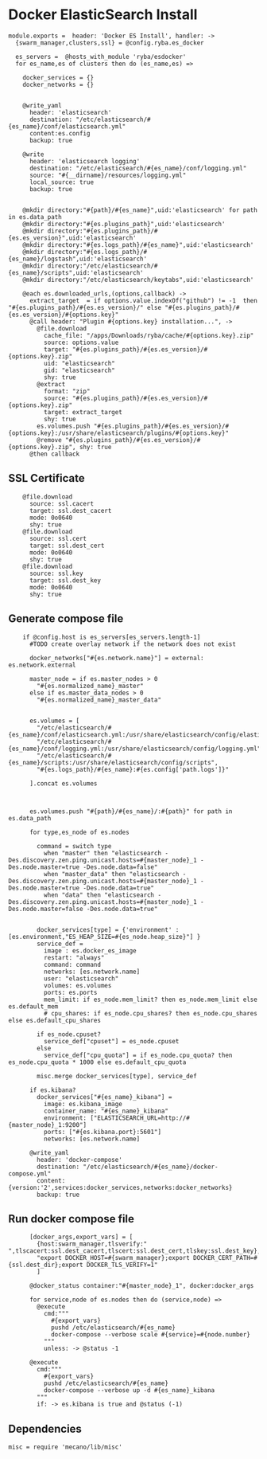 # Docker ElasticSearch Install

    module.exports =  header: 'Docker ES Install', handler: ->
      {swarm_manager,clusters,ssl} = @config.ryba.es_docker

      es_servers =  @hosts_with_module 'ryba/esdocker'
      for es_name,es of clusters then do (es_name,es) =>
  
        docker_services = {}
        docker_networks = {}
        
        
        @write_yaml
          header: 'elasticsearch'
          destination: "/etc/elasticsearch/#{es_name}/conf/elasticsearch.yml"
          content:es.config
          backup: true

        @write
          header: 'elasticsearch logging'
          destination: "/etc/elasticsearch/#{es_name}/conf/logging.yml"
          source: "#{__dirname}/resources/logging.yml"
          local_source: true
          backup: true


        @mkdir directory:"#{path}/#{es_name}",uid:'elasticsearch' for path in es.data_path
        @mkdir directory:"#{es.plugins_path}",uid:'elasticsearch'
        @mkdir directory:"#{es.plugins_path}/#{es.es_version}",uid:'elasticsearch'
        @mkdir directory:"#{es.logs_path}/#{es_name}",uid:'elasticsearch'
        @mkdir directory:"#{es.logs_path}/#{es_name}/logstash",uid:'elasticsearch'
        @mkdir directory:"/etc/elasticsearch/#{es_name}/scripts",uid:'elasticsearch'
        @mkdir directory:"/etc/elasticsearch/keytabs",uid:'elasticsearch'

        @each es.downloaded_urls,(options,callback) ->
          extract_target  = if options.value.indexOf("github") != -1  then "#{es.plugins_path}/#{es.es_version}/" else "#{es.plugins_path}/#{es.es_version}/#{options.key}"
          @call header: "Plugin #{options.key} installation...", ->
            @file.download
              cache_file: "/apps/Downloads/ryba/cache/#{options.key}.zip"
              source: options.value
              target: "#{es.plugins_path}/#{es.es_version}/#{options.key}.zip"
              uid: "elasticsearch"
              gid: "elasticsearch"
              shy: true
            @extract
              format: "zip"
              source: "#{es.plugins_path}/#{es.es_version}/#{options.key}.zip"
              target: extract_target
              shy: true
            es.volumes.push "#{es.plugins_path}/#{es.es_version}/#{options.key}:/usr/share/elasticsearch/plugins/#{options.key}"
            @remove "#{es.plugins_path}/#{es.es_version}/#{options.key}.zip", shy: true
          @then callback

## SSL Certificate

        @file.download
          source: ssl.cacert
          target: ssl.dest_cacert
          mode: 0o0640
          shy: true
        @file.download
          source: ssl.cert
          target: ssl.dest_cert
          mode: 0o0640
          shy: true
        @file.download
          source: ssl.key
          target: ssl.dest_key
          mode: 0o0640
          shy: true

## Generate compose file

        if @config.host is es_servers[es_servers.length-1]
          #TODO create overlay network if the network does not exist

          docker_networks["#{es.network.name}"] = external: es.network.external

          master_node = if es.master_nodes > 0
            "#{es.normalized_name}_master"
          else if es.master_data_nodes > 0
            "#{es.normalized_name}_master_data"


          es.volumes = [
            "/etc/elasticsearch/#{es_name}/conf/elasticsearch.yml:/usr/share/elasticsearch/config/elasticsearch.yml",
            "/etc/elasticsearch/#{es_name}/conf/logging.yml:/usr/share/elasticsearch/config/logging.yml",
            "/etc/elasticsearch/#{es_name}/scripts:/usr/share/elasticsearch/config/scripts",
            "#{es.logs_path}/#{es_name}:#{es.config['path.logs']}"

          ].concat es.volumes



          es.volumes.push "#{path}/#{es_name}/:#{path}" for path in es.data_path

          for type,es_node of es.nodes

            command = switch type
              when "master" then "elasticsearch -Des.discovery.zen.ping.unicast.hosts=#{master_node}_1 -Des.node.master=true -Des.node.data=false"
              when "master_data" then "elasticsearch -Des.discovery.zen.ping.unicast.hosts=#{master_node}_1 -Des.node.master=true -Des.node.data=true"
              when "data" then "elasticsearch -Des.discovery.zen.ping.unicast.hosts=#{master_node}_1 -Des.node.master=false -Des.node.data=true"


            docker_services[type] = {'environment' : [es.environment,"ES_HEAP_SIZE=#{es_node.heap_size}"] }
            service_def = 
              image : es.docker_es_image
              restart: "always"
              command: command
              networks: [es.network.name]
              user: "elasticsearch"
              volumes: es.volumes
              ports: es.ports
              mem_limit: if es_node.mem_limit? then es_node.mem_limit else es.default_mem
              # cpu_shares: if es_node.cpu_shares? then es_node.cpu_shares else es.default_cpu_shares

            if es_node.cpuset?
              service_def["cpuset"] = es_node.cpuset
            else 
              service_def["cpu_quota"] = if es_node.cpu_quota? then es_node.cpu_quota * 1000 else es.default_cpu_quota

            misc.merge docker_services[type], service_def

          if es.kibana?
            docker_services["#{es_name}_kibana"] = 
              image: es.kibana_image
              container_name: "#{es_name}_kibana"
              environment: ["ELASTICSEARCH_URL=http://#{master_node}_1:9200"]
              ports: ["#{es.kibana.port}:5601"]
              networks: [es.network.name]
          
          @write_yaml
            header: 'docker-compose'
            destination: "/etc/elasticsearch/#{es_name}/docker-compose.yml"
            content: {version:'2',services:docker_services,networks:docker_networks}
            backup: true

## Run docker compose file

          [docker_args,export_vars] = [
            {host:swarm_manager,tlsverify:" ",tlscacert:ssl.dest_cacert,tlscert:ssl.dest_cert,tlskey:ssl.dest_key},
            "export DOCKER_HOST=#{swarm_manager};export DOCKER_CERT_PATH=#{ssl.dest_dir};export DOCKER_TLS_VERIFY=1"
            ]
        
          @docker_status container:"#{master_node}_1", docker:docker_args
          
          for service,node of es.nodes then do (service,node) =>
            @execute
              cmd:"""
                #{export_vars}
                pushd /etc/elasticsearch/#{es_name}
                docker-compose --verbose scale #{service}=#{node.number}
              """
              unless: -> @status -1

          @execute
            cmd:"""
              #{export_vars}
              pushd /etc/elasticsearch/#{es_name}
              docker-compose --verbose up -d #{es_name}_kibana
            """
            if: -> es.kibana is true and @status (-1)


## Dependencies

    misc = require 'mecano/lib/misc'
